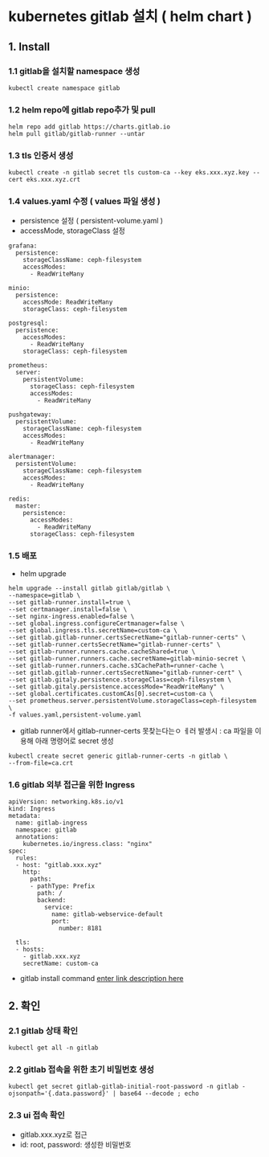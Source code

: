 # kubernetes gitlab 설치 ( helm chart )
## 1. Install 
### 1.1 gitlab을 설치할  namespace 생성
```
kubectl create namespace gitlab
```

### 1.2 helm repo에 gitlab repo추가 및 pull
```
helm repo add gitlab https://charts.gitlab.io
helm pull gitlab/gitlab-runner --untar
```

### 1.3 tls 인증서 생성
```
kubectl create -n gitlab secret tls custom-ca --key eks.xxx.xyz.key --cert eks.xxx.xyz.crt
```

### 1.4 values.yaml 수정 ( values 파일 생성 )
- persistence 설정 ( persistent-volume.yaml )
- accessMode, storageClass 설정
```
grafana:
  persistence:
    storageClassName: ceph-filesystem
    accessModes:
      - ReadWriteMany

minio:
  persistence:
    accessMode: ReadWriteMany
    storageClass: ceph-filesystem

postgresql:
  persistence:
    accessModes:
      - ReadWriteMany
    storageClass: ceph-filesystem

prometheus:
  server:
    persistentVolume:
      storageClass: ceph-filesystem
      accessModes:
        - ReadWriteMany

pushgateway:
  persistentVolume:
    storageClassName: ceph-filesystem
    accessModes:
      - ReadWriteMany

alertmanager:
  persistentVolume:
    storageClassName: ceph-filesystem
    accessModes:
      - ReadWriteMany

redis:
  master:
    persistence:
      accessModes:
        - ReadWriteMany
      storageClass: ceph-filesystem
```

### 1.5 배포 
- helm upgrade
```
helm upgrade --install gitlab gitlab/gitlab \
--namespace=gitlab \
--set gitlab-runner.install=true \
--set certmanager.install=false \
--set nginx-ingress.enabled=false \
--set global.ingress.configureCertmanager=false \
--set global.ingress.tls.secretName=custom-ca \
--set gitlab.gitlab-runner.certsSecretName="gitlab-runner-certs" \
--set gitlab-runner.certsSecretName="gitlab-runner-certs" \
--set gitlab-runner.runners.cache.cacheShared=true \
--set gitlab-runner.runners.cache.secretName=gitlab-minio-secret \
--set gitlab-runner.runners.cache.s3CachePath=runner-cache \
--set gitlab.gitlab-runner.certsSecretName="gitlab-runner-cert" \
--set gitlab.gitaly.persistence.storageClass=ceph-filesystem \
--set gitlab.gitaly.persistence.accessMode="ReadWriteMany" \
--set global.certificates.customCAs[0].secret=custom-ca \
--set prometheus.server.persistentVolume.storageClass=ceph-filesystem \
-f values.yaml,persistent-volume.yaml
```
- gitlab runner에서 gitlab-runner-certs 못찾는다는ㅇ ㅔ러 발생시 :
  ca 파일을 이용해 아래 명령어로 secret 생성
```
kubectl create secret generic gitlab-runner-certs -n gitlab \
--from-file=ca.crt
```
### 1.6 gitlab 외부 접근을 위한 Ingress
```
apiVersion: networking.k8s.io/v1
kind: Ingress
metadata:
  name: gitlab-ingress
  namespace: gitlab
  annotations:
    kubernetes.io/ingress.class: "nginx"
spec:
  rules:
  - host: "gitlab.xxx.xyz"
    http:
      paths:
      - pathType: Prefix
        path: /
        backend:
          service:
            name: gitlab-webservice-default
            port:
              number: 8181

  tls:
  - hosts:
    - gitlab.xxx.xyz
    secretName: custom-ca

```

- gitlab install command
[enter link description here](https://docs.gitlab.com/charts/installation/command-line-options.html#rbac-settings)


## 2. 확인
### 2.1 gitlab 상태 확인
```
kubectl get all -n gitlab
```
### 2.2 gitlab 접속을 위한 초기 비밀번호 생성
```
kubectl get secret gitlab-gitlab-initial-root-password -n gitlab -ojsonpath='{.data.password}' | base64 --decode ; echo
```
### 2.3 ui 접속 확인
- gitlab.xxx.xyz로 접근
- id: root, password:  생성한 비밀번호 
